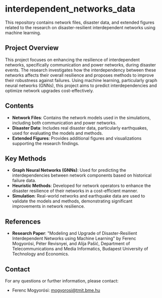 # interdependent_networks_data

This repository contains network files, disaster data, and extended figures related to the research on disaster-resilient interdependent networks using machine learning.

## Project Overview

This project focuses on enhancing the resilience of interdependent networks, specifically communication and power networks, during disaster events. The research investigates how the interdependency between these networks affects their overall resilience and proposes methods to improve their robustness against failures. Using machine learning, particularly graph neural networks (GNNs), this project aims to predict interdependencies and optimize network upgrades cost-effectively.

## Contents

- **Network Files**: Contains the network models used in the simulations, including both communication and power networks.
- **Disaster Data**: Includes real disaster data, particularly earthquakes, used for evaluating the models and methods.
- **Extended Figures**: Provides additional figures and visualizations supporting the research findings.

## Key Methods

- **Graph Neural Networks (GNNs)**: Used for predicting the interdependencies between network components based on historical failure data.
- **Heuristic Methods**: Developed for network operators to enhance the disaster resilience of their networks in a cost-efficient manner.
- **Simulation**: Real-world networks and earthquake data are used to validate the models and methods, demonstrating significant improvements in network resilience.

## References

- **Research Paper**: "Modeling and Upgrade of Disaster-Resilient Interdependent Networks using Machine Learning" by Ferenc Mogyorósi, Péter Revisnyei, and Alija Pašić, Department of Telecommunications and Media Informatics, Budapest University of Technology and Economics.

## Contact

For any questions or further information, please contact:
- Ferenc Mogyorósi: [mogyorosi@tmit.bme.hu](mailto:mogyorosi@tmit.bme.hu)
